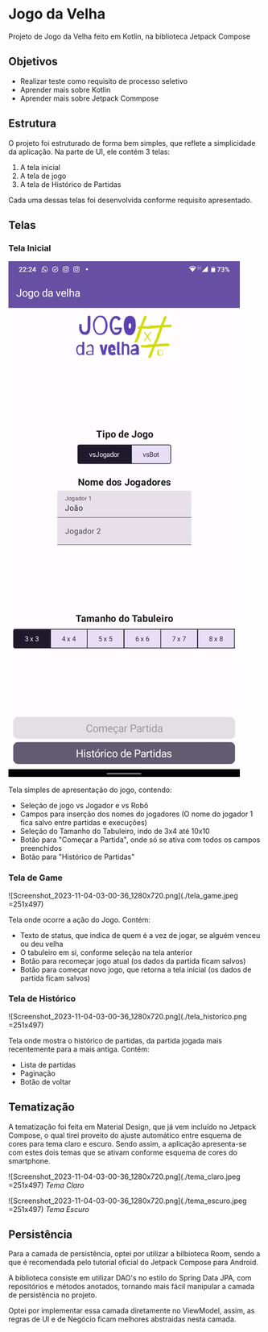 # Jogo da Velha

Projeto de Jogo da Velha feito em Kotlin, na biblioteca Jetpack Compose

## Objetivos

* Realizar teste como requisito de processo seletivo
* Aprender mais sobre Kotlin
* Aprender mais sobre Jetpack Commpose

## Estrutura

O projeto foi estruturado de forma bem simples, que reflete a simplicidade da aplicação.
Na parte de UI, ele contém 3 telas:

1. A tela inicial
2. A tela de jogo
3. A tela de Histórico de Partidas

Cada uma dessas telas foi desenvolvida conforme requisito apresentado.

## Telas

### Tela Inicial

![Screenshot_2023-11-04-03-00-36_1280x720.png](./tema_claro.jpeg)

Tela simples de apresentação do jogo, contendo:

* Seleção de jogo vs Jogador e vs Robô
* Campos para inserção dos nomes do jogadores (O nome do jogador 1 fica salvo entre partidas e
  execuções)
* Seleção do Tamanho do Tabuleiro, indo de 3x4 até 10x10
* Botão para "Começar a Partida", onde só se ativa com todos os campos preenchidos
* Botão para "Histórico de Partidas"

### Tela de Game

![Screenshot_2023-11-04-03-00-36_1280x720.png](./tela_game.jpeg =251x497)

Tela onde ocorre a ação do Jogo. Contém:

* Texto de status, que indica de quem é a vez de jogar, se alguém venceu ou deu velha
* O tabuleiro em si, conforme seleção na tela anterior
* Botão para recomeçar jogo atual (os dados da partida ficam salvos)
* Botão para começar novo jogo, que retorna a tela inicial (os dados de partida ficam salvos)

### Tela de Histórico

![Screenshot_2023-11-04-03-00-36_1280x720.png](./tela_historico.png =251x497)

Tela onde mostra o histórico de partidas, da partida jogada mais recentemente para a mais antiga.
Contém:

* Lista de partidas
* Paginação
* Botão de voltar

## Tematização

A tematização foi feita em Material Design, que já vem incluído no Jetpack Compose, o qual tirei
proveito do ajuste automático entre esquema de cores para tema claro e escuro. Sendo assim, a
aplicação apresenta-se com estes dois temas que se ativam conforme esquema de cores do smartphone.

![Screenshot_2023-11-04-03-00-36_1280x720.png](./tema_claro.jpeg =251x497)
_Tema Claro_

![Screenshot_2023-11-04-03-00-36_1280x720.png](./tema_escuro.jpeg =251x497)
_Tema Escuro_

## Persistência

Para a camada de persistência, optei por utilizar a bilbioteca Room, sendo a que é recomendada pelo
tutorial oficial do Jetpack Compose para Android.

A biblioteca consiste em utilizar DAO's no estilo do Spring Data JPA, com repositórios e métodos
anotados, tornando mais fácil manipular a camada de persistência no projeto.

Optei por implementar essa camada diretamente no ViewModel, assim, as regras de UI e de Negócio
ficam
melhores abstraidas nesta camada.